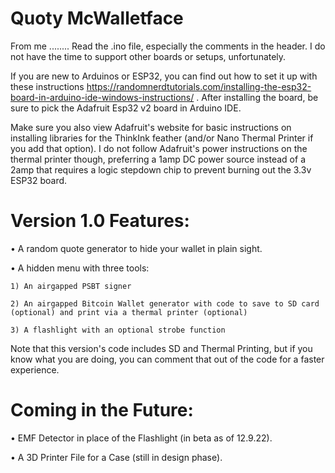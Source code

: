 # Quoty McWalletface

From me ........ Read the .ino file, especially the comments in the header. I do not have the time to support other boards or setups, unfortunately.

If you are new to Arduinos or ESP32, you can find out how to set it up with these instructions https://randomnerdtutorials.com/installing-the-esp32-board-in-arduino-ide-windows-instructions/ . After installing the board, be sure to pick the Adafruit Esp32 v2 board in Arduino IDE.

Make sure you also view Adafruit's website for basic instructions on installing libraries for the ThinkInk feather (and/or Nano Thermal Printer if you add that option). I do not follow Adafruit's power instructions on the thermal printer though, preferring a 1amp DC power source instead of a 2amp that requires a logic stepdown chip to prevent burning out the 3.3v ESP32 board.


# Version 1.0 Features:

• A random quote generator to hide your wallet in plain sight.

• A hidden menu with three tools: 
    
    1) An airgapped PSBT signer
    
    2) An airgapped Bitcoin Wallet generator with code to save to SD card (optional) and print via a thermal printer (optional)
    
    3) A flashlight with an optional strobe function
    

Note that this version's code includes SD and Thermal Printing, but if you know what you are doing, you can comment that out of the code for a faster experience.



# Coming in the Future:

• EMF Detector in place of the Flashlight (in beta as of 12.9.22).

• A 3D Printer File for a Case (still in design phase).
